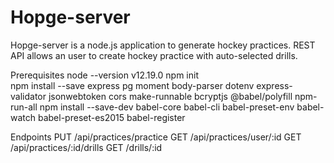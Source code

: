 # Hopge-server

Hopge-server is a node.js application to generate hockey practices. REST API allows an user to create hockey practice with auto-selected drills.


Prerequisites
    node --version v12.19.0
    npm init   
    npm install --save express pg moment body-parser dotenv express-validator jsonwebtoken cors make-runnable bcryptjs @babel/polyfill npm-run-all
    npm install --save-dev babel-core babel-cli babel-preset-env babel-watch babel-preset-es2015 babel-register

Endpoints
    PUT /api/practices/practice
    GET /api/practices/user/:id
    GET /api/practices/:id/drills
    GET /drills/:id